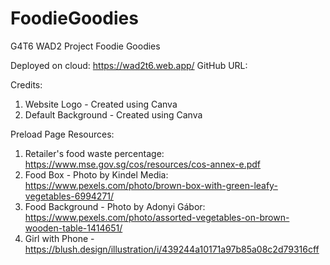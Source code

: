 # FoodieGoodies

G4T6 WAD2 Project Foodie Goodies

Deployed on cloud: https://wad2t6.web.app/
GitHub URL:

Credits:

1. Website Logo - Created using Canva
2. Default Background - Created using Canva

Preload Page Resources:

1. Retailer's food waste percentage: https://www.mse.gov.sg/cos/resources/cos-annex-e.pdf
2. Food Box - Photo by Kindel Media: https://www.pexels.com/photo/brown-box-with-green-leafy-vegetables-6994271/
3. Food Background - Photo by Adonyi Gábor: https://www.pexels.com/photo/assorted-vegetables-on-brown-wooden-table-1414651/
4. Girl with Phone - https://blush.design/illustration/i/439244a10171a97b85a08c2d79316cff
